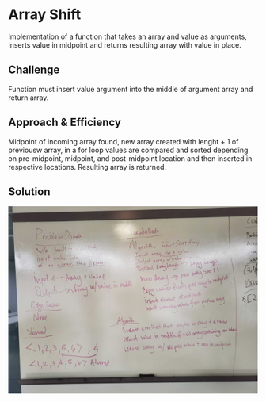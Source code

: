 # Array Shift
Implementation of a function that takes an array and value as arguments, inserts value in midpoint and returns resulting array with value in place.

## Challenge
Function must insert value argument into the middle of argument array and return array.

## Approach & Efficiency
Midpoint of incoming array found, new array created with lenght + 1 of previousw array, in a for loop values are compared and sorted depending on pre-midpoint, midpoint, and post-midpoint location and then inserted in respective locations. Resulting array is returned.

## Solution
![array-shift WB](assets/array-shift.jpg)

